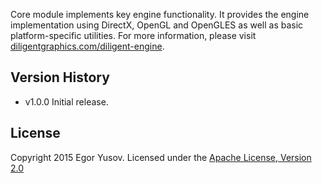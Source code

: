 Core module implements key engine functionality. It provides the engine implementation using DirectX, OpenGL and OpenGLES as well as basic platform-specific utilities. For more information, please visit [diligentgraphics.com/diligent-engine](http://diligentgraphics.com/diligent-engine/).

## Version History
* v1.0.0 Initial release.

## License
Copyright 2015 Egor Yusov.
Licensed under the [Apache License, Version 2.0](License.txt)